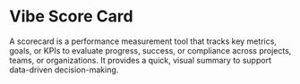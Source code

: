 # Vibe Score Card

A scorecard is a performance measurement tool that tracks key metrics, goals, or KPIs to evaluate progress, success, or compliance across projects, teams, or organizations. It provides a quick, visual summary to support data-driven decision-making.